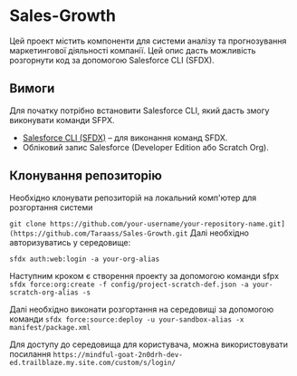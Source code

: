 # Sales-Growth

Цей проект містить компоненти для системи аналізу та прогнозування маркетингової діяльності компанії. Цей опис дасть можливість розгорнути код за допомогою Salesforce CLI (SFDX).

## Вимоги

Для початку потрібно встановити Salesforce CLI, який дасть змогу виконувати команди SFPX.
- [Salesforce CLI (SFDX)](https://developer.salesforce.com/tools/sfdxcli) – для виконання команд SFDX.
- Обліковий запис Salesforce (Developer Edition або Scratch Org).

## Клонування репозиторію
Необхідно клонувати репозиторій на локальний комп'ютер для розгортання системи


```git clone https://github.com/your-username/your-repository-name.git](https://github.com/Taraass/Sales-Growth.git```
Далі необхідно авторизуватись у середовище:

```sfdx auth:web:login -a your-org-alias```

Наступним кроком є створення проекту за допомогою команди sfpx
```sfdx force:org:create -f config/project-scratch-def.json -a your-scratch-org-alias -s```

Далі необхідно виконати розгортання на середовищі за допомогою команди
```sfdx force:source:deploy -u your-sandbox-alias -x manifest/package.xml```


Для доступу до середовища для користувача, можна використовувати посилання 
```https://mindful-goat-2n0drh-dev-ed.trailblaze.my.site.com/custom/s/login/```
